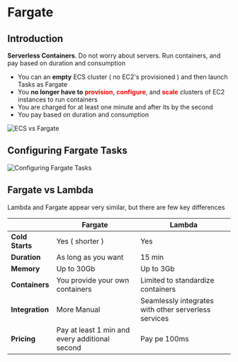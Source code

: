 # Fargate

## Introduction

**Serverless Containers**. Do not worry about servers.
Run containers, and pay based on duration and consumption

- You can an **empty** ECS cluster ( no EC2's provisioned )
and then launch Tasks as Fargate
- You **no longer have to**
<span class="text-red">**provision**</span>,
<span class="text-red">**configure**</span>, and
<span class="text-red">**scale**</span> clusters
of EC2 instances to run containers
- You are charged for at least one minute and after its by
the second
- You pay based on duration and consumption

![ECS vs Fargate](https://i.postimg.cc/65VJ8377/image.png)

## Configuring Fargate Tasks

![Configuring Fargate Tasks](https://i.postimg.cc/kgpVB9hb/image.png)

## Fargate vs Lambda

Lambda and Fargate appear very similar, but there are
few key differences

|                 | **Fargate**                                    | **Lambda**                                           |
|-----------------|------------------------------------------------|------------------------------------------------------|
| **Cold Starts** | Yes ( shorter )                                | Yes                                                  |
| **Duration**    | As long as you want                            | 15 min                                               |
| **Memory**      | Up to 30Gb                                     | Up to 3Gb                                            |
| **Containers**  | You provide your own containers                | Limited to standardize containers                    |
| **Integration** | More Manual                                    | Seamlessly integrates with other serverless services |
| **Pricing**     | Pay at least 1 min and every additional second | Pay pe 100ms                                         |

<style>
.text-red {
  color: red;
}
</style>
